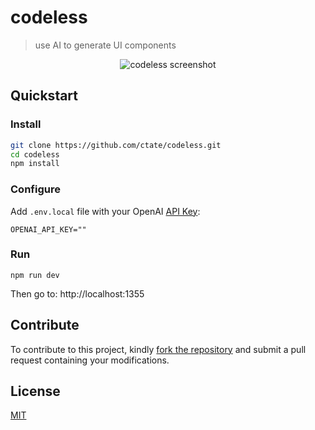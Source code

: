 # codeless

> use AI to generate UI components

<p align="center">
  <img src="https://github.com/ctate/codeless/blob/main/screenshot.png" alt="codeless screenshot" />
</p>

## Quickstart

### Install

```sh
git clone https://github.com/ctate/codeless.git
cd codeless
npm install
```

### Configure

Add `.env.local` file with your OpenAI [API Key](https://platform.openai.com/account/api-keys):

```
OPENAI_API_KEY=""
```

### Run

```
npm run dev
```

Then go to: http://localhost:1355

## Contribute

To contribute to this project, kindly [fork the repository](https://github.com/ctate/codeless/fork) and submit a pull request containing your modifications.

## License

[MIT](https://github.com/ctate/chatgpt-mba/blob/main/LICENSE)
